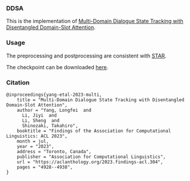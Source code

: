### DDSA
This is the implementation of [Multi-Domain Dialogue State Tracking with Disentangled Domain-Slot Attention](https://aclanthology.org/2023.findings-acl.304/).

### Usage
The preprocessing and postprocessing are consistent with [STAR](https://github.com/smartyfh/DST-STAR).

The checkpoint can be downloaded [here](https://drive.google.com/file/d/1IpMTXR4l3nCNnNPiMmQJRufoDEbexCi8/view?usp=drive_link).

### Citation
```
@inproceedings{yang-etal-2023-multi,
    title = "Multi-Domain Dialogue State Tracking with Disentangled Domain-Slot Attention",
    author = "Yang, Longfei  and
      Li, Jiyi  and
      Li, Sheng  and
      Shinozaki, Takahiro",
    booktitle = "Findings of the Association for Computational Linguistics: ACL 2023",
    month = jul,
    year = "2023",
    address = "Toronto, Canada",
    publisher = "Association for Computational Linguistics",
    url = "https://aclanthology.org/2023.findings-acl.304",
    pages = "4928--4938",
}
```
